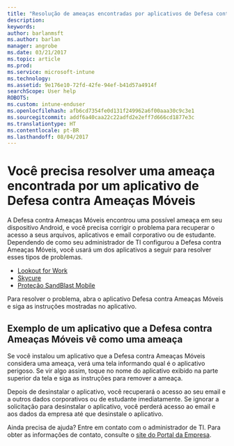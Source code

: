 ```yaml
---
title: "Resolução de ameaças encontradas por aplicativos de Defesa contra Ameaças Móveis no Android | Microsoft Docs"
description: 
keywords: 
author: barlanmsft
ms.author: barlan
manager: angrobe
ms.date: 03/21/2017
ms.topic: article
ms.prod: 
ms.service: microsoft-intune
ms.technology: 
ms.assetid: 9e176e10-72fd-42fe-94ef-b41d57a4914f
searchScope: User help
ROBOTS: 
ms.custom: intune-enduser
ms.openlocfilehash: afb6cd7354fe0d131f249962a6f00aaa30c9c3e1
ms.sourcegitcommit: addf6a40caa22c22adfd2e2eff7d666cd1877e3c
ms.translationtype: HT
ms.contentlocale: pt-BR
ms.lasthandoff: 08/04/2017
---
```

# <a name="you-need-to-resolve-a-threat-found-by-a-mobile-threat-defense-app"></a>Você precisa resolver uma ameaça encontrada por um aplicativo de Defesa contra Ameaças Móveis

A Defesa contra Ameaças Móveis encontrou uma possível ameaça em seu dispositivo Android, e você precisa corrigir o problema para recuperar o acesso a seus arquivos, aplicativos e email corporativo ou de estudante. Dependendo de como seu administrador de TI configurou a Defesa contra Ameaças Móveis, você usará um dos aplicativos a seguir para resolver esses tipos de problemas.

* [Lookout for Work](you-need-to-resolve-a-threat-found-by-lookout-for-work-android.md)
* [Skycure](you-need-to-resolve-a-threat-found-by-skycure-android.md)
* [Proteção SandBlast Mobile](you-need-to-resolve-a-threat-found-by-checkpoint-android.md)

Para resolver o problema, abra o aplicativo Defesa contra Ameaças Móveis e siga as instruções mostradas no aplicativo.

## <a name="example-of-an-app-that-mobile-threat-defense-sees-as-a-threat"></a>Exemplo de um aplicativo que a Defesa contra Ameaças Móveis vê como uma ameaça

Se você instalou um aplicativo que a Defesa contra Ameaças Móveis considera uma ameaça, verá uma tela informando qual é o aplicativo perigoso. Se vir algo assim, toque no nome do aplicativo exibido na parte superior da tela e siga as instruções para remover a ameaça.

Depois de desinstalar o aplicativo, você recuperará o acesso ao seu email e a outros dados corporativos ou de estudante imediatamente. Se ignorar a solicitação para desinstalar o aplicativo, você perderá acesso ao email e aos dados da empresa até que desinstale o aplicativo.

Ainda precisa de ajuda? Entre em contato com o administrador de TI. Para obter as informações de contato, consulte o [site do Portal da Empresa](http://portal.manage.microsoft.com).
